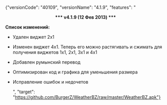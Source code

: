﻿{"versionCode": "40109", 
"versionName": "4.1.9", 
"features": "<center><strong>*** v4.1.9 (12 Фев 2013) ***</strong></center><p>
<strong>Список изменений:</strong><p>
* Удален виджет 2х1<p>
* Изменен виджет 4х1. Теперь его можно растягивать и сжимать для получения виджетов 1х1, 2х1, 3х1 и 4х1<p>
* Добавлен румынский перевод<p>
* Оптимизирован код и графика для уменьшения размера<p>
* Исправление ошибок и недочетов<p>", 
"target": "https://github.com/BurgerZ/WeatherBZ/raw/master/WeatherBZ.apk"}